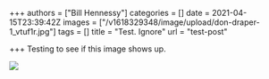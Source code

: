+++
authors = ["Bill Hennessy"]
categories = []
date = 2021-04-15T23:39:42Z
images = ["/v1618329348/image/upload/don-draper-1_vtuf1r.jpg"]
tags = []
title = "Test. Ignore"
url = "test-post"

+++
Testing to see if this image shows up.

![](https://res.cloudinary.com/hennessysview/image/upload/v1618328383/image/upload/coyote_wufchm.gif)